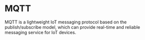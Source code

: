 # MQTT
MQTT is a lightweight IoT messaging protocol based on the publish/subscribe model, which can provide real-time and reliable messaging service for IoT devices.
